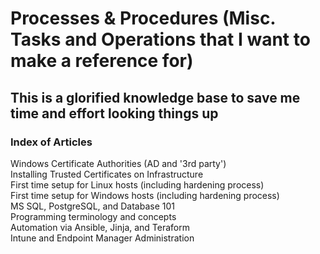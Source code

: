 # Processes & Procedures (Misc. Tasks and Operations that I want to make a reference for)

## This is a glorified knowledge base to save me time and effort looking things up

### Index of Articles  

Windows Certificate Authorities (AD and '3rd party')  
Installing Trusted Certificates on Infrastructure  
First time setup for Linux hosts (including hardening process)  
First time setup for Windows hosts (including hardening process)  
MS SQL, PostgreSQL, and Database 101  
Programming terminology and concepts  
Automation via Ansible, Jinja, and Teraform  
Intune and Endpoint Manager Administration  
